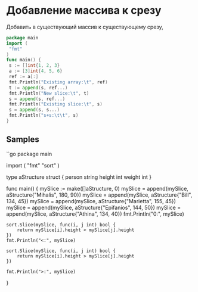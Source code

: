 # Добавление массива к срезу

Добавить в существующий массив к существующему срезу, 

```go
package main
import (
 "fmt"
)
func main() {
 s := []int{1, 2, 3}
 a := [3]int{4, 5, 6}
 ref := a[:]
 fmt.Println("Existing array:\t", ref)
 t := append(s, ref...)
 fmt.Println("New slice:\t", t)
 s = append(s, ref...)
 fmt.Println("Existing slice:\t", s)
 s = append(s, s...)
 fmt.Println("s+s:\t\t", s)
}
```


## Samples
``go
package main

import (
	"fmt"
	"sort"
)

type aStructure struct {
	person string
	height int
	weight int
}

func main() {
	mySlice := make([]aStructure, 0)
	mySlice = append(mySlice, aStructure{"Mihalis", 180, 90})
	mySlice = append(mySlice, aStructure{"Bill", 134, 45})
	mySlice = append(mySlice, aStructure{"Marietta", 155, 45})
	mySlice = append(mySlice, aStructure{"Epifanios", 144, 50})
	mySlice = append(mySlice, aStructure{"Athina", 134, 40})
	fmt.Println("0:", mySlice)

	sort.Slice(mySlice, func(i, j int) bool {
		return mySlice[i].height < mySlice[j].height
	})
	fmt.Println("<:", mySlice)

	sort.Slice(mySlice, func(i, j int) bool {
		return mySlice[i].height > mySlice[j].height
	})

	fmt.Println(">:", mySlice)
}

```
